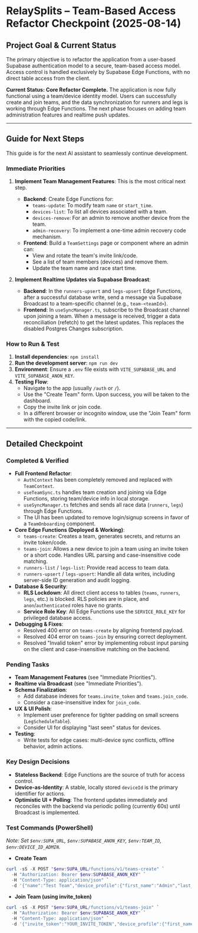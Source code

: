 # RelaySplits – Team-Based Access Refactor Checkpoint (2025-08-14)

## Project Goal & Current Status
The primary objective is to refactor the application from a user-based Supabase authentication model to a secure, team-based access model. Access control is handled exclusively by Supabase Edge Functions, with no direct table access from the client.

**Current Status: Core Refactor Complete.** The application is now fully functional using a team/device identity model. Users can successfully create and join teams, and the data synchronization for runners and legs is working through Edge Functions. The next phase focuses on adding team administration features and realtime push updates.

---

## Guide for Next Steps

This guide is for the next AI assistant to seamlessly continue development.

### Immediate Priorities
1.  **Implement Team Management Features**: This is the most critical next step.
    *   **Backend**: Create Edge Functions for:
        *   `teams-update`: To modify team `name` or `start_time`.
        *   `devices-list`: To list all devices associated with a team.
        *   `devices-remove`: For an admin to remove another device from the team.
        *   `admin-recovery`: To implement a one-time admin recovery code mechanism.
    *   **Frontend**: Build a `TeamSettings` page or component where an admin can:
        *   View and rotate the team's invite link/code.
        *   See a list of team members (devices) and remove them.
        *   Update the team name and race start time.

2.  **Implement Realtime Updates via Supabase Broadcast**:
    *   **Backend**: In the `runners-upsert` and `legs-upsert` Edge Functions, after a successful database write, send a message via Supabase Broadcast to a team-specific channel (e.g., `team-<teamId>`).
    *   **Frontend**: In `useSyncManager.ts`, subscribe to the Broadcast channel upon joining a team. When a message is received, trigger a data reconciliation (refetch) to get the latest updates. This replaces the disabled Postgres Changes subscription.

### How to Run & Test
1.  **Install dependencies**: `npm install`
2.  **Run the development server**: `npm run dev`
3.  **Environment**: Ensure a `.env` file exists with `VITE_SUPABASE_URL` and `VITE_SUPABASE_ANON_KEY`.
4.  **Testing Flow**:
    *   Navigate to the app (usually `/auth` or `/`).
    *   Use the "Create Team" form. Upon success, you will be taken to the dashboard.
    *   Copy the invite link or join code.
    *   In a different browser or incognito window, use the "Join Team" form with the copied code/link.

---

## Detailed Checkpoint

### Completed & Verified
*   **Full Frontend Refactor**:
    *   `AuthContext` has been completely removed and replaced with `TeamContext`.
    *   `useTeamSync.ts` handles team creation and joining via Edge Functions, storing team/device info in local storage.
    *   `useSyncManager.ts` fetches and sends all race data (`runners`, `legs`) through Edge Functions.
    *   The UI has been updated to remove login/signup screens in favor of a `TeamOnboarding` component.
*   **Core Edge Functions (Deployed & Working)**:
    *   `teams-create`: Creates a team, generates secrets, and returns an invite token/code.
    *   `teams-join`: Allows a new device to join a team using an invite token or a short code. Handles URL parsing and case-insensitive code matching.
    *   `runners-list` / `legs-list`: Provide read access to team data.
    *   `runners-upsert` / `legs-upsert`: Handle all data writes, including server-side ID generation and audit logging.
*   **Database & Security**:
    *   **RLS Lockdown**: All direct client access to tables (`teams`, `runners`, `legs`, etc.) is blocked. RLS policies are in place, and `anon`/`authenticated` roles have no grants.
    *   **Service Role Key**: All Edge Functions use the `SERVICE_ROLE_KEY` for privileged database access.
*   **Debugging & Fixes**:
    *   Resolved 400 error on `teams-create` by aligning frontend payload.
    *   Resolved 404 error on `teams-join` by ensuring correct deployment.
    *   Resolved "Invalid token" error by implementing robust input parsing on the client and case-insensitive matching on the backend.

### Pending Tasks
*   **Team Management Features** (see "Immediate Priorities").
*   **Realtime via Broadcast** (see "Immediate Priorities").
*   **Schema Finalization**:
    *   Add database indexes for `teams.invite_token` and `teams.join_code`.
    *   Consider a case-insensitive index for `join_code`.
*   **UX & UI Polish**:
    *   Implement user preference for tighter padding on small screens (`LegScheduleTable`).
    *   Consider UI for displaying "last seen" status for devices.
*   **Testing**:
    *   Write tests for edge cases: multi-device sync conflicts, offline behavior, admin actions.

### Key Design Decisions
*   **Stateless Backend**: Edge Functions are the source of truth for access control.
*   **Device-as-Identity**: A stable, locally stored `deviceId` is the primary identifier for actions.
*   **Optimistic UI + Polling**: The frontend updates immediately and reconciles with the backend via periodic polling (currently 60s) until Broadcast is implemented.

### Test Commands (PowerShell)
*Note: Set `$env:SUPA_URL`, `$env:SUPABASE_ANON_KEY`, `$env:TEAM_ID`, `$env:DEVICE_ID_ADMIN`.*

- **Create Team**
```powershell
curl -sS -X POST "$env:SUPA_URL/functions/v1/teams-create" `
  -H "Authorization: Bearer $env:SUPABASE_ANON_KEY" `
  -H "Content-Type: application/json" `
  -d '{"name":"Test Team","device_profile":{"first_name":"Admin","last_name":"User"}}'
```

- **Join Team (using invite_token)**
```powershell
curl -sS -X POST "$env:SUPA_URL/functions/v1/teams-join" `
  -H "Authorization: Bearer $env:SUPABASE_ANON_KEY" `
  -H "Content-Type: application/json" `
  -d '{"invite_token":"YOUR_INVITE_TOKEN","device_profile":{"first_name":"New","last_name":"Member"}}'
```
